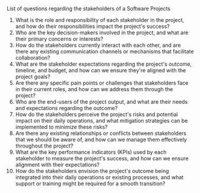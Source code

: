 List of questions regarding the stakeholders of a Software Projects

1. What is the role and responsibility of each stakeholder in the project, and how do their responsibilities impact the project's success?
2. Who are the key decision-makers involved in the project, and what are their primary concerns or interests?
3. How do the stakeholders currently interact with each other, and are there any existing communication channels or mechanisms that facilitate collaboration?
4. What are the stakeholder expectations regarding the project's outcome, timeline, and budget, and how can we ensure they're aligned with the project goals?
5. Are there any specific pain points or challenges that stakeholders face in their current roles, and how can we address them through the project?
6. Who are the end-users of the project output, and what are their needs and expectations regarding the outcome?
7. How do the stakeholders perceive the project's risks and potential impact on their daily operations, and what mitigation strategies can be implemented to minimize these risks?
8. Are there any existing relationships or conflicts between stakeholders that we should be aware of, and how can we manage them effectively throughout the project?
9. What are the key performance indicators (KPIs) used by each stakeholder to measure the project's success, and how can we ensure alignment with their expectations?
10. How do the stakeholders envision the project's outcome being integrated into their daily operations or existing processes, and what support or training might be required for a smooth transition?
